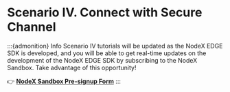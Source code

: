 # Scenario IV. Connect with Secure Channel

:::{admonition} Info
Scenario IV tutorials will be updated as the NodeX EDGE SDK is developed, and you will be able to get real-time updates on the development of the NodeX EDGE SDK by subscribing to the NodeX Sandbox. Take advantage of this opportunity!

👉 [**NodeX Sandbox Pre-signup Form**](https://forms.gle/Lnj5YSpgHpyU9Hks8)
:::
